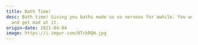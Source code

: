 ```yaml
---
title: Bath Time!
desc: Bath time! Giving you baths made us so nervous for awhile. You would float
  and get mad at it.
origin-date: 2021-04-04
image: https://i.imgur.com/0TckRQH.jpg
---
```

